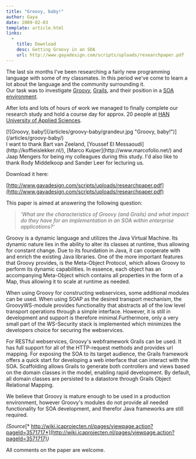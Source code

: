 ```yaml
---
title: "Groovy, baby!"
author: Gaya
date: 2009-02-03
template: article.html
links:
  -
    title: Download
    desc: Getting Groovy in an SOA
    url: http://www.gayadesign.com/scripts/uploads/researchpaper.pdf
---
```

The last six months I've been researching a fairly new programming language with some of my classmates. In this period we've come to learn a lot about the language and the community surrounding it.  
 Our task was to investigate [Groovy](http://groovy.codehaus.org/), [Grails](http://grails.org/), and their position in a [SOA environment](http://en.wikipedia.org/wiki/Service-oriented_architecture).

After lots and lots of hours of work we managed to finally complete our research study and hold a course day for approx. 20 people at [HAN University of Applied Sciences](http://www.han.nl/start-en/).

<div class="border">[![Groovy, baby!](/articles/groovy-baby/grandeur.jpg "Groovy, baby!")](/articles/groovy-baby/)</div>I want to thank Bart van Zeeland, [Youssef El Messaoudi](http://koffieislekker.nl/), [Marco Kuiper](http://www.marcofolio.net/) and Jaap Mengers for being my colleagues during this study. I'd also like to thank Rody Middelkoop and Sander Leer for lecturing us.

<span class="more"></span>

Download it here:

[http://www.gayadesign.com/scripts/uploads/researchpaper.pdf](http://www.gayadesign.com/scripts/uploads/researchpaper.pdf)

This paper is aimed at answering the following question:

> *'What are the characteristics of Groovy (and Grails) and what impact do they have for an implementation in an SOA within enterprise applications?'*

Groovy is a dynamic language and utilizes the Java Virtual Machine. Its dynamic nature lies in the ability to alter its classes at runtime, thus allowing for constant change. Due to its foundation in Java, it can cooperate with and enrich the existing Java libraries. One of the more important features that Groovy provides, is the Meta-Object Protocol, which allows Groovy to perform its dynamic capabilities. In essence, each object has an accompanying Meta-Object which contains all properties in the form of a Map, thus allowing it to scale at runtime as needed.

When using Groovy for constructing webservices, some additional modules can be used. When using SOAP as the desired transport mechanism, the GroovyWS-module provides functionality that abstracts all of the low level transport operations through a simple interface. However, it is still in development and support is therefore minimal.Furthermore, only a very small part of the WS-Security stack is implemented which minimizes the developers choice for securing the webservices.

For RESTful webservices, Groovy's webframework Grails can be used. It has full support for all of the HTTP-request methods and provides url mapping. For exposing the SOA to its target audience, the Grails framework offers a quick start for developing a web interface that can interact with the SOA. Scaffolding allows Grails to generate both controllers and views based on the domain classes in the model, enabling rapid development. By default, all domain classes are persisted to a datastore through Grails Object Relational Mapping.

We believe that Groovy is mature enough to be used in a production environment, however Groovy's modules do not provide all needed functionality for SOA development, and therefor Java frameworks are still required.

*(Source*[* http://wiki.icaprojecten.nl/pages/viewpage.action?pageId=3571717*](http://wiki.icaprojecten.nl/pages/viewpage.action?pageId=3571717)*)*

All comments on the paper are welcome.